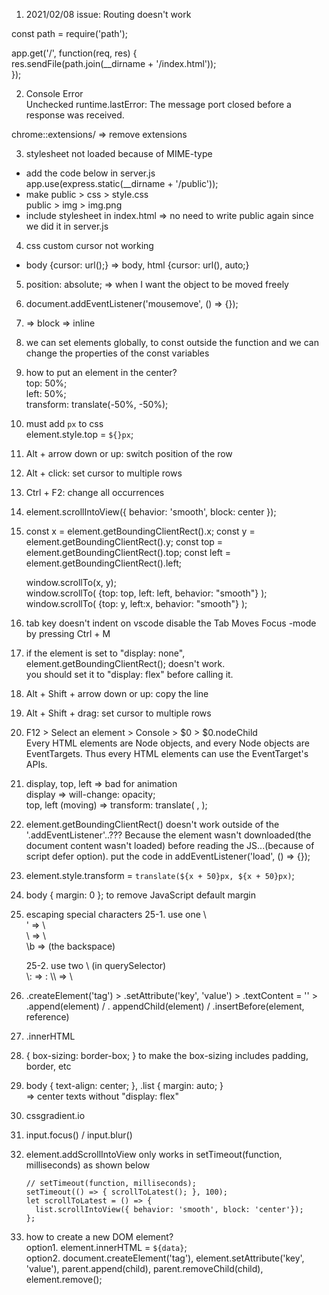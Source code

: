 1. 2021/02/08 issue: Routing doesn't work

const path = require('path');

app.get('/', function(req, res) {  
 res.sendFile(path.join(\_\_dirname + '/index.html'));  
});

2. Console Error  
   Unchecked runtime.lastError: The message port closed before a response was received.

chrome::extensions/ => remove extensions

3. stylesheet not loaded because of MIME-type

- add the code below in server.js  
  app.use(express.static(\_\_dirname + '/public'));
- make public > css > style.css  
   public > img > img.png
- include stylesheet in index.html
  <link rel="stylesheet" href="./css/style.css"> => no need to write public again since we did it in server.js

4.  css custom cursor not working

- body {cursor: url();} => body, html {cursor: url(), auto;}

5.  position: absolute; => when I want the object to be moved freely

6.  document.addEventListener('mousemove', () => {});

7.  <div> => block  
    <span>=> inline

8.  we can set elements globally, to const outside the function and we can change the properties of the const variables

9.  how to put an element in the center?  
    top: 50%;  
    left: 50%;  
    transform: translate(-50%, -50%);

10. must add `px` to css  
    element.style.top = `${}px`;

11. Alt + arrow down or up: switch position of the row

12. Alt + click: set cursor to multiple rows

13. Ctrl + F2: change all occurrences

14. element.scrollIntoView({ behavior: 'smooth', block: center });

15. const x = element.getBoundingClientRect().x;
    const y = element.getBoundingClientRect().y;
    const top = element.getBoundingClientRect().top;
    const left = element.getBoundingClientRect().left;

    window.scrollTo(x, y);  
    window.scrollTo( {top: top, left: left, behavior: "smooth"} );
    window.scrollTo( {top: y, left:x, behavior: "smooth"} );

16. tab key doesn't indent on vscode
    disable the Tab Moves Focus -mode by pressing Ctrl + M

17. if the element is set to "display: none",  
    element.getBoundingClientRect(); doesn't work.  
    you should set it to "display: flex" before calling it.

18. Alt + Shift + arrow down or up: copy the line

19. Alt + Shift + drag: set cursor to multiple rows

20. F12 > Select an element > Console > $0 > $0.nodeChild  
    Every HTML elements are Node objects, and every Node objects are EventTargets. Thus every HTML elements can use the EventTarget's APIs.

21. display, top, left => bad for animation  
    display => will-change: opacity;  
    top, left (moving) => transform: translate( , );

22. element.getBoundingClientRect() doesn't work outside of the '.addEventListener'..??? Because the element wasn't downloaded(the document content wasn't loaded) before reading the JS...(because of script defer option). put the code in addEventListener('load', () => {});

23. element.style.transform = `translate(${x + 50}px, ${x + 50}px)`;

24. body { margin: 0 }; to remove JavaScript default margin

25. escaping special characters
    25-1. use one \  
     \' => \  
     \\ => \  
     \b => (the backspace)

    25-2. use two \ (in querySelector)  
    \\: => :
    \\\\ => \\

26. .createElement('tag') > .setAttribute('key', 'value') > .textContent = '' > .append(element) / . appendChild(element) / .insertBefore(element, reference)

27. .innerHTML

28. { box-sizing: border-box; } to make the box-sizing includes padding, border, etc

29. body { text-align: center; }, .list { margin: auto; }  
    => center texts without "display: flex"

30. cssgradient.io

31. input.focus() / input.blur()

32. element.addScrollIntoView only works in setTimeout(function, milliseconds) as shown below

        // setTimeout(function, milliseconds);
        setTimeout(() => { scrollToLatest(); }, 100);
        let scrollToLatest = () => {
          list.scrollIntoView({ behavior: 'smooth', block: 'center'});
        };

33. how to create a new DOM element?  
    option1. element.innerHTML = `${data}`;  
    option2. document.createElement('tag'), element.setAttribute('key', 'value'), parent.append(child), parent.removeChild(child), element.remove();
